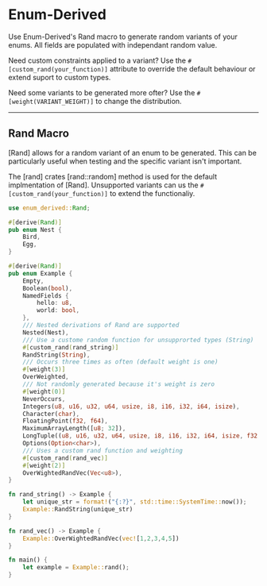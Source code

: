 # Enum-Derived

Use Enum-Derived's Rand macro to generate random variants of your enums. All fields are populated with independant random value.

Need custom constraints applied to a variant? Use the `#[custom_rand(your_function)]` attribute to override the default behaviour or extend suport to custom types.

Need some variants to be generated more ofter? Use the `#[weight(VARIANT_WEIGHT)]` to change the distribution.

---

## Rand Macro

[Rand] allows for a random variant of an enum to be generated. This can be particularly useful when testing and the specific variant isn't important.

The [rand] crates [rand::random] method is used for the default implmentation of [Rand]. Unsupported variants can us the `#[custom_rand(your_function)]` to extend the functionaliy.

```rust
use enum_derived::Rand;

#[derive(Rand)]
pub enum Nest {
    Bird,
    Egg,
}

#[derive(Rand)]
pub enum Example {
    Empty,
    Boolean(bool),
    NamedFields {
        hello: u8,
        world: bool,
    },
    /// Nested derivations of Rand are supported
    Nested(Nest),
    /// Use a custome random function for unsupprorted types (String)
    #[custom_rand(rand_string)]
    RandString(String),
    /// Occurs three times as often (default weight is one)
    #[weight(3)]
    OverWeighted,
    /// Not randomly generated because it's weight is zero
    #[weight(0)]
    NeverOccurs,
    Integers(u8, u16, u32, u64, usize, i8, i16, i32, i64, isize),
    Character(char),
    FloatingPoint(f32, f64),
    MaximumArrayLength([u8; 32]),
    LongTuple((u8, u16, u32, u64, usize, i8, i16, i32, i64, isize, f32, f64)),
    Options(Option<char>),
    /// Uses a custom rand function and weighting
    #[custom_rand(rand_vec)]
    #[weight(2)]
    OverWightedRandVec(Vec<u8>),
}

fn rand_string() -> Example {
    let unique_str = format!("{:?}", std::time::SystemTime::now());
    Example::RandString(unique_str)
}

fn rand_vec() -> Example {
    Example::OverWightedRandVec(vec![1,2,3,4,5])
}

fn main() {
    let example = Example::rand();
}
```
